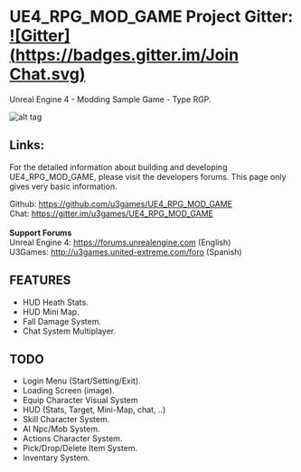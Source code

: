 # UE4_RPG_MOD_GAME Project Gitter: [![Gitter](https://badges.gitter.im/Join Chat.svg)](https://gitter.im/u3games/UE4_RPG_MOD_GAME?utm_source=badge&utm_medium=badge&utm_campaign=pr-badge&utm_content=badge)

Unreal Engine 4 - Modding Sample Game - Type RGP.

![alt tag](http://i.imgur.com/jmXFXis.png)

## Links:

For the detailed information about building and developing UE4_RPG_MOD_GAME, please visit the developers forums. This page only gives very basic information.

Github: https://github.com/u3games/UE4_RPG_MOD_GAME<br>
Chat: https://gitter.im/u3games/UE4_RPG_MOD_GAME<br>
<br>
**Support Forums**<br>
Unreal Engine 4: https://forums.unrealengine.com (English)<br>
U3Games: http://u3games.united-extreme.com/foro (Spanish)<br>

## FEATURES<br>

- HUD Heath Stats.
- HUD Mini Map.
- Fall Damage System.
- Chat System Multiplayer.

## TODO<br>

- Login Menu (Start/Setting/Exit).
- Loading Screen (image).
- Equip Character Visual System
- HUD (Stats, Target, Mini-Map, chat, ..)
- Skill Character System.
- AI Npc/Mob System.
- Actions Character System.
- Pick/Drop/Delete Item System.
- Inventary System.

